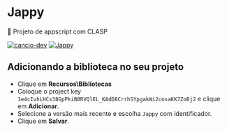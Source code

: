 # Jappy
:dog: Projeto de appscript com CLASP

[![cancio-dev](https://img.shields.io/badge/cancio--dev-website-green)](https://cancio.dev/)
[![Jappy](https://img.shields.io/badge/jappy-website-9cf)](https://jappy.cancio.dev/)

## Adicionando a biblioteca no seu projeto

- Clique em **Recursos\Bibliotecas**
- Coloque o project key `1e4cIvhLHCs38GpPkiB0RVQlEL_KAdD8CrrhSYpgakWi2cosaKK7ZoBj2` e clique em **Adicionar**.
- Selecione a versão mais recente e escolha `Jappy` com identificador.
- Clique em **Salvar**.
